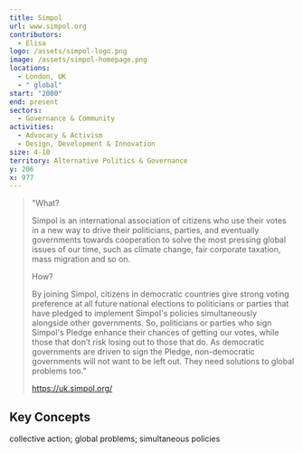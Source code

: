 ```yaml
---
title: Simpol
url: www.simpol.org
contributors:
  - Elisa
logo: /assets/simpol-logo.png
image: /assets/simpol-homepage.png
locations:
  - London, UK
  - " global"
start: "2000"
end: present
sectors:
  - Governance & Community
activities:
  - Advocacy & Activism
  - Design, Development & Innovation
size: 4-10
territory: Alternative Politics & Governance
y: 206
x: 977
---
```

> "What?
> 
> Simpol is an international association of citizens who use their votes in a new way to drive their politicians, parties, and eventually governments towards cooperation to solve the most pressing global issues of our time, such as climate change, fair corporate taxation, mass migration and so on.
> 
> How?
> 
> By joining Simpol, citizens in democratic countries give strong voting preference at all future national elections to politicians or parties that have pledged to implement Simpol's policies simultaneously alongside other governments. So, politicians or parties who sign Simpol's Pledge enhance their chances of getting our votes, while those that don’t risk losing out to those that do. As democratic governments are driven to sign the Pledge, non-democratic governments will not want to be left out. They need solutions to global problems too."
> 
> https://uk.simpol.org/

## Key Concepts

collective action; global problems; simultaneous policies
